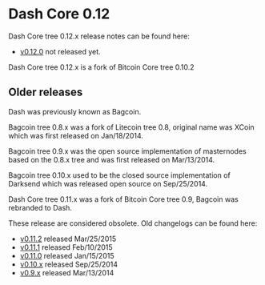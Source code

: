 Dash Core 0.12
==================

Dash Core tree 0.12.x release notes can be found here:
- [v0.12.0](release-notes/bagcoin/release-notes-0.12.0.md) not released yet.

Dash Core tree 0.12.x is a fork of Bitcoin Core tree 0.10.2



Older releases
--------------

Dash was previously known as Bagcoin.

Bagcoin tree 0.8.x was a fork of Litecoin tree 0.8, original name was XCoin
which was first released on Jan/18/2014.

Bagcoin tree 0.9.x was the open source implementation of masternodes based on
the 0.8.x tree and was first released on Mar/13/2014.

Bagcoin tree 0.10.x used to be the closed source implementation of Darksend
which was released open source on Sep/25/2014.

Dash Core tree 0.11.x was a fork of Bitcoin Core tree 0.9, Bagcoin was rebranded
to Dash.

These release are considered obsolete. Old changelogs can be found here:

- [v0.11.2](release-notes/bagcoin/release-notes-0.11.2.md) released Mar/25/2015
- [v0.11.1](release-notes/bagcoin/release-notes-0.11.1.md) released Feb/10/2015
- [v0.11.0](release-notes/bagcoin/release-notes-0.11.0.md) released Jan/15/2015
- [v0.10.x](release-notes/bagcoin/release-notes-0.10.0.md) released Sep/25/2014
- [v0.9.x](release-notes/bagcoin/release-notes-0.9.0.md) released Mar/13/2014
